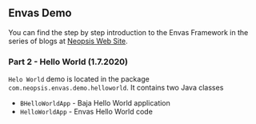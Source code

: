 ## Envas Demo

You can find the step by step introduction to the Envas Framework 
in the series of blogs at [Neopsis Web Site](http://www.neopsis.com/blog).

### Part 2 - Hello World (1.7.2020)

`Helo World` demo is located in the package
 `com.neopsis.envas.demo.helloworld`. It contains 
 two Java classes 

* `BHelloWorldApp` - Baja Hello World application
* `HelloWorldApp`  - Envas Hello World code

 

